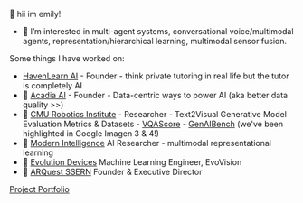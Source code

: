 👋 hii im emily!

- 👀 I’m interested in multi-agent systems, conversational voice/multimodal agents, representation/hierarchical learning, multimodal sensor fusion.

Some things I have worked on:
- [HavenLearn AI](https://www.havenlearn.ai/) - Founder - think private tutoring in real life but the tutor is completely AI
- 🌳 [Acadia AI](https://www.acadia-ai.com) - Founder - Data-centric ways to power AI (aka better data quality >>)
- 🤖 [CMU Robotics Institute](https://www.ri.cmu.edu/) - Researcher - Text2Visual Generative Model Evaluation Metrics & Datasets - [VQAScore](https://linzhiqiu.github.io/papers/vqascore/) - [GenAIBench](https://linzhiqiu.github.io/papers/genai_bench/) (we've been highlighted in Google Imagen 3 & 4!)
- 🔬 [Modern Intelligence](https://www.modernintelligence.ai/) AI Researcher - multimodal representational learning
- 🚶 [Evolution Devices](https://www.evolutiondevices.com/) Machine Learning Engineer, EvoVision
- 🧡 [ARQuest SSERN](https://www.arquestssern.org/) Founder & Executive Director

[Project Portfolio](https://emilyjiayaoli.me/projects.html)
